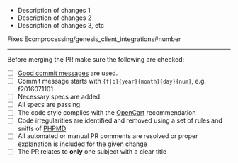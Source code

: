 * Description of changes 1
* Description of changes 2
* Description of changes 3, etc

Fixes Ecomprocessing/genesis_client_integrations#number

-----------------

Before merging the PR make sure the following are checked:

* [ ] [Good commit messages][1] are used.
* [ ] Commit message starts with `{f|b}{year}{month}{day}{num}`, e.g. f2016071101
* [ ] Necessary specs are added.
* [ ] All specs are passing.
* [ ] The code style complies with the [OpenCart][2] recommendation
* [ ] Code irregularities are identified and removed using a set of rules and sniffs of [PHPMD][3]
* [ ] All automated or manual PR comments are resolved or proper explanation is included for the given change
* [ ] The PR relates to **only** one subject with a clear title

[1]: http://tbaggery.com/2008/04/19/a-note-about-git-commit-messages.html
[2]: https://github.com/opencart/opencart/wiki/Coding-standards
[3]: https://github.com/phpmd/phpmd
